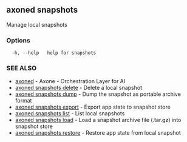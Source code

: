 ## axoned snapshots

Manage local snapshots

### Options

```
  -h, --help   help for snapshots
```

### SEE ALSO

* [axoned](axoned.md)	 - Axone - Orchestration Layer for AI
* [axoned snapshots delete](axoned_snapshots_delete.md)	 - Delete a local snapshot
* [axoned snapshots dump](axoned_snapshots_dump.md)	 - Dump the snapshot as portable archive format
* [axoned snapshots export](axoned_snapshots_export.md)	 - Export app state to snapshot store
* [axoned snapshots list](axoned_snapshots_list.md)	 - List local snapshots
* [axoned snapshots load](axoned_snapshots_load.md)	 - Load a snapshot archive file (.tar.gz) into snapshot store
* [axoned snapshots restore](axoned_snapshots_restore.md)	 - Restore app state from local snapshot
